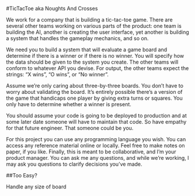 #TicTacToe aka Noughts And Crosses

We work for a company that is building a tic-tac-toe game. There are several other teams working on various parts of 
the product: one team is building the AI, another is creating the user interface, yet another is building a system
that handles the gameplay mechanics, and so on. 

We need you to build a system that will evaluate a game board and determine if there is a winner or if there is no
winner. You will specify how the data should be given to the system you create. The other teams will conform to
whatever API you devise. For output, the other teams expect the strings: “X wins”, “O wins”, or “No winner”.

Assume we’re only caring about three-by-three boards. You don’t have to worry about validating the board. 
It’s entirely possible there’s a version of the game that handicaps one player by giving extra turns or squares. 
You only have to determine whether a winner is present.

You should assume your code is going to be deployed to production and at some later date someone will have to maintain
that code. So have empathy for that future engineer. That someone could be you.

For this project you can use any programming language you wish. You can access any reference material online or
locally. Feel free to make notes on paper, if you like. Finally, this is meant to be collaborative, and I’m your
product manager. You can ask me any questions, and while we’re working,
I may ask you questions to clarify decisions you’ve made. 

##Too Easy?

Handle any size of board